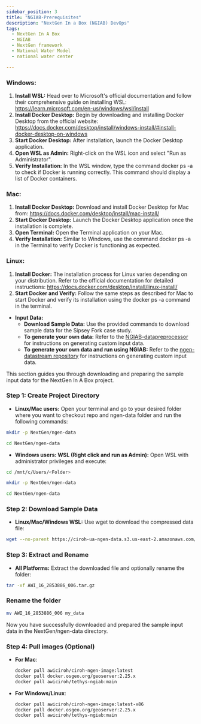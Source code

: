 ```yaml
---
sidebar_position: 3
title: "NGIAB-Prerequisites"
description: "NextGen In a Box (NGIAB) DevOps"
tags:
  - NextGen In A Box
  - NGIAB
  - NextGen framework
  - National Water Model
  - national water center

---
```






### Windows:
1. **Install WSL:** Head over to Microsoft's official documentation and follow their comprehensive guide on installing WSL: https://learn.microsoft.com/en-us/windows/wsl/install
2. **Install Docker Desktop:** Begin by downloading and installing Docker Desktop from the official website: https://docs.docker.com/desktop/install/windows-install/#install-docker-desktop-on-windows
3. **Start Docker Desktop:** After installation, launch the Docker Desktop application.
4. **Open WSL as Admin:** Right-click on the WSL icon and select "Run as Administrator".
5. **Verify Installation:** In the WSL window, type the command docker ps -a to check if Docker is running correctly. This command should display a list of Docker containers.

### Mac:
1. **Install Docker Desktop:** Download and install Docker Desktop for Mac from: https://docs.docker.com/desktop/install/mac-install/
2. **Start Docker Desktop:** Launch the Docker Desktop application once the installation is complete.
3. **Open Terminal:** Open the Terminal application on your Mac.
4. **Verify Installation:** Similar to Windows, use the command docker ps -a in the Terminal to verify Docker is functioning as expected.

### Linux:
1. **Install Docker:** The installation process for Linux varies depending on your distribution. Refer to the official documentation for detailed instructions: https://docs.docker.com/desktop/install/linux-install/
2. **Start Docker and Verify:** Follow the same steps as described for Mac to start Docker and verify its installation using the docker ps -a command in the terminal.

- **Input Data:**
  - **Download Sample Data:** Use the provided commands to download sample data for the Sipsey Fork case study.
  - **To generate your own data:** Refer to the [NGIAB-datapreprocessor](https://github.com/AlabamaWaterInstitute/NGIAB_data_preprocess) for instructions on generating custom input data.
  - **To generate your own data and run using NGIAB:** Refer to the [ngen-datastream repository](https://github.com/CIROH-UA/ngen-datastream/tree/main) for instructions on generating custom input data.

This section guides you through downloading and preparing the sample input data for the NextGen In A Box project.

### Step 1: Create Project Directory

- **Linux/Mac users:** Open your terminal and go to your desired folder where you want to checkout repo and ngen-data folder and run the following commands:
```bash
mkdir -p NextGen/ngen-data
```

```bash
cd NextGen/ngen-data
```
- **Windows users: WSL (Right click and run as Admin):** Open WSL with administrator privileges and execute:
```bash
cd /mnt/c/Users/<Folder>
```

```bash
mkdir -p NextGen/ngen-data
```

```bash
cd NextGen/ngen-data
```
### Step 2: Download Sample Data

- **Linux/Mac/Windows WSL:** Use wget to download the compressed data file:
```bash
wget --no-parent https://ciroh-ua-ngen-data.s3.us-east-2.amazonaws.com/AWI-006/AWI_16_2853886_006.tar.gz
```

### Step 3: Extract and Rename

- **All Platforms:** Extract the downloaded file and optionally rename the folder:
```bash
tar -xf AWI_16_2853886_006.tar.gz
```
### Rename the folder
```bash
mv AWI_16_2853886_006 my_data
```
Now you have successfully downloaded and prepared the sample input data in the NextGen/ngen-data directory.

### Step 4: Pull images (Optional)
- **For Mac**:
    ```bash
    docker pull awiciroh/ciroh-ngen-image:latest
    docker pull docker.osgeo.org/geoserver:2.25.x
    docker pull awiciroh/tethys-ngiab:main
    ```

- **For Windows/Linux**:
    ```bash
    docker pull awiciroh/ciroh-ngen-image:latest-x86
    docker pull docker.osgeo.org/geoserver:2.25.x
    docker pull awiciroh/tethys-ngiab:main
    ```


